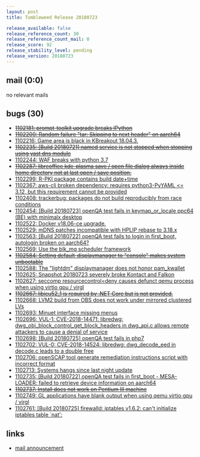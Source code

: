 ```yaml
---
layout: post
title: Tumbleweed Release 20180723

release_available: false
release_reference_count: 30
release_reference_count_mail: 0
release_score: 92
release_stability_level: pending
release_version: 20180723
---
```


## mail (0:0)

no relevant mails

## bugs (30)

<!--more-->

- ~~[1102181: prompt-toolkit upgrade breaks IPython](https://bugzilla.opensuse.org/show_bug.cgi?id=1102181)~~
- ~~[1102200: Random failure "tar: Skipping to next header" on aarch64](https://bugzilla.opensuse.org/show_bug.cgi?id=1102200)~~
- [1102216: Game area is black in KBreakout 18.04.3.](https://bugzilla.opensuse.org/show_bug.cgi?id=1102216)
- ~~[1102235: \[Build 20180721\] named service is not stopped when stopping using yast dns module](https://bugzilla.opensuse.org/show_bug.cgi?id=1102235)~~
- [1102244: WAF breaks with python 3.7](https://bugzilla.opensuse.org/show_bug.cgi?id=1102244)
- ~~[1102287: libreoffice kde-plasma save / open file dialog always inside home directory not at last open / save position.](https://bugzilla.opensuse.org/show_bug.cgi?id=1102287)~~
- [1102299: R-PKI package contains build date+time](https://bugzilla.opensuse.org/show_bug.cgi?id=1102299)
- [1102367: aws-cli broken dependency: requires python3-PyYAML <= 3.12, but this requirement cannot be provided](https://bugzilla.opensuse.org/show_bug.cgi?id=1102367)
- [1102408: trackerbug: packages do not build reproducibly from race conditions](https://bugzilla.opensuse.org/show_bug.cgi?id=1102408)
- [1102454: \[Build 20180723\] openQA test fails in keymap_or_locale ppc64 (BE) with minimalx desktop](https://bugzilla.opensuse.org/show_bug.cgi?id=1102454)
- [1102522: Docker v18.06-ce upgrade.](https://bugzilla.opensuse.org/show_bug.cgi?id=1102522)
- [1102529: mDNS patches incompatible with HPLIP rebase to 3.18.x](https://bugzilla.opensuse.org/show_bug.cgi?id=1102529)
- [1102563: \[Build 20180722\] openQA test fails to login in first_boot, autologin broken on aarch64?](https://bugzilla.opensuse.org/show_bug.cgi?id=1102563)
- [1102569: Use the blk_mq scheduler framework](https://bugzilla.opensuse.org/show_bug.cgi?id=1102569)
- ~~[1102584: Setting default-displaymanager to "console" makes system unbootable](https://bugzilla.opensuse.org/show_bug.cgi?id=1102584)~~
- [1102588: The "lightdm" displaymanager does not honor pam_kwallet](https://bugzilla.opensuse.org/show_bug.cgi?id=1102588)
- [1102625: Snapshot 20180723 severely broke Kontact and Falkon](https://bugzilla.opensuse.org/show_bug.cgi?id=1102625)
- [1102627: seccomp resourcecontrol=deny causes defunct qemu process when using virtio gpu / virgl](https://bugzilla.opensuse.org/show_bug.cgi?id=1102627)
- ~~[1102667: libicu52_1 is required by .NET Core but is not provided.](https://bugzilla.opensuse.org/show_bug.cgi?id=1102667)~~
- [1102668: LVM2 build from OBS does not work under mirrored clustered LVs](https://bugzilla.opensuse.org/show_bug.cgi?id=1102668)
- [1102693: Minuet interface missing menus](https://bugzilla.opensuse.org/show_bug.cgi?id=1102693)
- [1102696: VUL-1: CVE-2018-14471: libredwg: dwg_obj_block_control_get_block_headers in dwg_api.c allows remote attackers to cause a denial of service](https://bugzilla.opensuse.org/show_bug.cgi?id=1102696)
- [1102698: \[Build 20180725\] openQA test fails in php7](https://bugzilla.opensuse.org/show_bug.cgi?id=1102698)
- [1102702: VUL-0: CVE-2018-14524: libredwg: dwg_decode_eed in decode.c leads to a double free](https://bugzilla.opensuse.org/show_bug.cgi?id=1102702)
- [1102706: openSCAP tool generate remediation instructions script with incorrect format](https://bugzilla.opensuse.org/show_bug.cgi?id=1102706)
- [1102713: Systems hangs since last night update](https://bugzilla.opensuse.org/show_bug.cgi?id=1102713)
- [1102735: \[Build 20180722\] openQA test fails in first_boot - MESA-LOADER: failed to retrieve device information on aarch64](https://bugzilla.opensuse.org/show_bug.cgi?id=1102735)
- ~~[1102737: Install does not work on Pentium III machine](https://bugzilla.opensuse.org/show_bug.cgi?id=1102737)~~
- [1102749: GL applications have blank output when using qemu virtio gpu / virgl](https://bugzilla.opensuse.org/show_bug.cgi?id=1102749)
- [1102761: \[Build 20180725\] firewalld: iptables v1.6.2: can't initialize iptables table `nat':](https://bugzilla.opensuse.org/show_bug.cgi?id=1102761)



## links

- [mail announcement](https://lists.opensuse.org/opensuse-factory/2018-07/msg00183.html)
